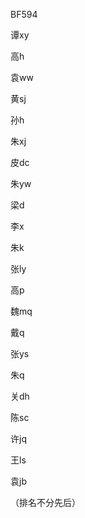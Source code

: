 BF594

谭xy

高h

袁ww

黄sj

孙h

朱xj

皮dc

朱yw

梁d

李x

朱k

张ly

高p

魏mq

戴q

张ys

朱q

关dh

陈sc

许jq

王ls

袁jb

（排名不分先后）

